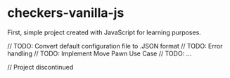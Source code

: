 # checkers-vanilla-js

First, simple project created with JavaScript for learning purposes.

// TODO: Convert default configuration file to .JSON format
// TODO: Error handling
// TODO: Implement Move Pawn Use Case
// TODO: ...

// Project discontinued
